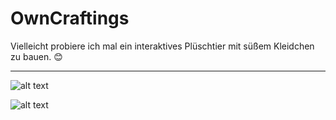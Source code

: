 # OwnCraftings

Vielleicht probiere ich mal ein interaktives Plüschtier mit süßem Kleidchen zu bauen. :blush:

-------------------------------------------------------------------------------------------------------------------
![alt text](https://s20.directupload.net/images/210529/qy75kg26.jpg)

![alt text](https://www.bilder-upload.eu/upload/2466b5-1621084431.jpg)
